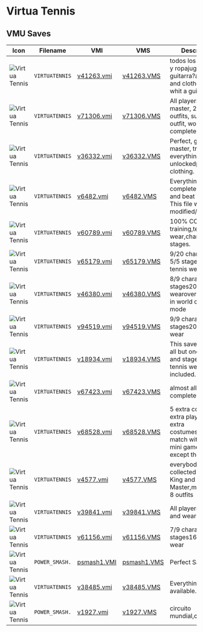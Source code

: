 # Virtua Tennis

## VMU Saves

| Icon | Filename | VMI | VMS | Description |
|------|----------|-----|-----|-------------|
| ![Virtua Tennis](../icons/VIRTUATENNIS.GIF) | `VIRTUATENNIS` | [v41263.vmi](v41263.vmi) | [v41263.VMS](v41263.VMS) | todos los jugadores y ropajugar con una guitarra?all players and clothesplay whit a guitar? 
| ![Virtua Tennis](../icons/VIRTUATENNIS.GIF) | `VIRTUATENNIS` | [v71306.vmi](v71306.vmi) | [v71306.VMS](v71306.VMS) | All players but master, 21/28 outfits, sunflower outfit, world circuit complete. 
| ![Virtua Tennis](../icons/VIRTUATENNIS.GIF) | `VIRTUATENNIS` | [v36332.vmi](v36332.vmi) | [v36332.VMS](v36332.VMS) | Perfect, grand master, trainer, everything unlockedplus clothing. 
| ![Virtua Tennis](../icons/VIRTUATENNIS.GIF) | `VIRTUATENNIS` | [v6482.vmi](v6482.vmi) | [v6482.VMS](v6482.VMS) | Everything completed! Also try and beat my score. This file was not modified/hacked. 
| ![Virtua Tennis](../icons/VIRTUATENNIS.GIF) | `VIRTUATENNIS` | [v60789.vmi](v60789.vmi) | [v60789.VMS](v60789.VMS) | 100% COMPLETE training,tennis wear,charactersand stages. 
| ![Virtua Tennis](../icons/VIRTUATENNIS.GIF) | `VIRTUATENNIS` | [v65179.vmi](v65179.vmi) | [v65179.VMS](v65179.VMS) | 9/20 characters, 5/5 stages, 21/28 tennis wear 
| ![Virtua Tennis](../icons/VIRTUATENNIS.GIF) | `VIRTUATENNIS` | [v46380.vmi](v46380.vmi) | [v46380.VMS](v46380.VMS) | 8/9 characters5/5 stages20/28 tennis wearover $9 million in world circuit mode 
| ![Virtua Tennis](../icons/VIRTUATENNIS.GIF) | `VIRTUATENNIS` | [v94519.vmi](v94519.vmi) | [v94519.VMS](v94519.VMS) | 9/9 characters5/5 stages20/28 tennis wear 
| ![Virtua Tennis](../icons/VIRTUATENNIS.GIF) | `VIRTUATENNIS` | [v18934.vmi](v18934.vmi) | [v18934.VMS](v18934.VMS) | This save contains all but one player and stage. All tennis wear included. 
| ![Virtua Tennis](../icons/VIRTUATENNIS.GIF) | `VIRTUATENNIS` | [v67423.vmi](v67423.vmi) | [v67423.VMS](v67423.VMS) | almost all levels complete 
| ![Virtua Tennis](../icons/VIRTUATENNIS.GIF) | `VIRTUATENNIS` | [v68528.vmi](v68528.vmi) | [v68528.VMS](v68528.VMS) | 5 extra courts8 extra players20 extra costumeslevel 4 match with kingall mini games done except the pins 
| ![Virtua Tennis](../icons/VIRTUATENNIS.GIF) | `VIRTUATENNIS` | [v4577.vmi](v4577.vmi) | [v4577.VMS](v4577.VMS) | everybody collected including King and Master,missing just 8 outfits 
| ![Virtua Tennis](../icons/VIRTUATENNIS.GIF) | `VIRTUATENNIS` | [v39841.vmi](v39841.vmi) | [v39841.VMS](v39841.VMS) | All players, stages, and wear. 
| ![Virtua Tennis](../icons/VIRTUATENNIS.GIF) | `VIRTUATENNIS` | [v61156.vmi](v61156.vmi) | [v61156.VMS](v61156.VMS) | 7/9 characters 1/5 stages16/28 tennis wear 
| ![Virtua Tennis](../icons/POWER_SMASH..GIF) | `POWER_SMASH.` | [psmash1.VMI](psmash1.VMI) | [psmash1.VMS](psmash1.VMS) | Perfect Save
| ![Virtua Tennis](../icons/VIRTUATENNIS.GIF) | `VIRTUATENNIS` | [v38485.vmi](v38485.vmi) | [v38485.VMS](v38485.VMS) | Everything available. 
| ![Virtua Tennis](../icons/POWER_SMASH..GIF) | `POWER_SMASH.` | [v1927.vmi](v1927.vmi) | [v1927.VMS](v1927.VMS) | circuito mundial,completo. 
